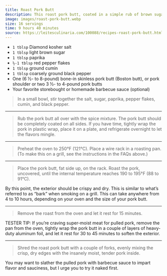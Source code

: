 ```yaml
---
title: Roast Pork Butt
description: This roast pork butt, coated in a simple rub of brown sugar, paprika, cumin, and red pepper flakes, is an incredibly easy recipe to make and yields enough pulled pork to feed a small army. It's roasted low and slow in the oven until falling-apart tender.
image: images/roast-pork-butt.webp
size: 16 servings
time: 9 hours 40 minutes
source: https://leitesculinaria.com/100088/recipes-roast-pork-butt.html
---
```


* `1 tblsp` Diamond kosher salt
* `1 tblsp` light brown sugar
* `1 tblsp` paprika
* `½-1 tblsp` red pepper flakes
* `1 tblsp` ground cumin
* `1 tblsp` coarsely ground black pepper
* One (6 ½- to 8-pound) bone-in skinless pork butt (Boston butt), or pork shoulder or two 3 ½- to 4-pound pork butts
* Your favorite storebought or homemade barbecue sauce (optional)

> In a small bowl, stir together the salt, sugar, paprika, pepper flakes, cumin, and black pepper.

---

> Rub the pork butt all over with the spice mixture. The pork butt should be completely coated on all sides. If you have time, tightly wrap the pork in plastic wrap, place it on a plate, and refrigerate overnight to let the flavors mingle.

---

> Preheat the oven to 250°F (121°C). Place a wire rack in a roasting pan. (To make this on a grill, see the instructions in the FAQs above.)

---

> Place the pork butt, fat side up, on the rack. Roast the pork, uncovered, until the internal temperature reaches 190 to 195°F (88 to 91°C).

By this point, the exterior should be crispy and dry. This is similar to what’s referred to as “bark” when smoking on a grill. This can take anywhere from 4 to 10 hours, depending on your oven and the size of your pork butt.

---

> Remove the roast from the oven and let it rest for 15 minutes.

TESTER TIP: If you’re craving super-moist meat for pulled pork, remove the pan from the oven, tightly wrap the pork butt in a couple of layers of heavy-duty aluminum foil, and let it rest for 30 to 45 minutes to soften the exterior.

---

> Shred the roast pork butt with a couple of forks, evenly mixing the crisp, dry edges with the insanely moist, tender pork inside.

You may want to slather the pulled pork with barbecue sauce to impart flavor and sauciness, but I urge you to try it naked first.